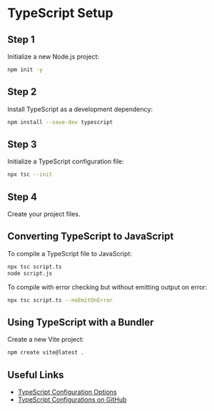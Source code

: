 
# TypeScript Setup

## Step 1
Initialize a new Node.js project:

```bash
npm init -y
```

## Step 2
Install TypeScript as a development dependency:
```bash
npm install --save-dev typescript
```

## Step 3
Initialize a TypeScript configuration file:
```bash
npx tsc --init
```

## Step 4
Create your project files.

## Converting TypeScript to JavaScript

To compile a TypeScript file to JavaScript:
```bash
npx tsc script.ts
node script.js
```

To compile with error checking but without emitting output on error:
```bash
npx tsc script.ts --noEmitOnError
```

## Using TypeScript with a Bundler

Create a new Vite project:
```bash
npm create vite@latest .
```

## Useful Links

- [TypeScript Configuration Options](https://www.typescriptlang.org/tsconfig#strict)
- [TypeScript Configurations on GitHub](https://github.com/tsconfig/bases)